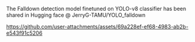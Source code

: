 The Falldown detection model finetuned on YOLO-v8 classifier has been shared in Hugging face @ JerryG-TAMU/YOLO_falldown

https://github.com/user-attachments/assets/69a228ef-ef68-4983-ab2b-e543f91c5206

